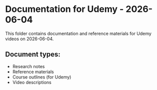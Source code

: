 # Documentation for Udemy - 2026-06-04

This folder contains documentation and reference materials for Udemy videos on 2026-06-04.

## Document types:
- Research notes
- Reference materials
- Course outlines (for Udemy)
- Video descriptions
